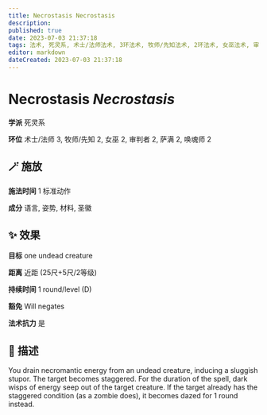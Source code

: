 ```yaml
---
title: Necrostasis Necrostasis
description: 
published: true
date: 2023-07-03 21:37:18
tags: 法术, 死灵系, 术士/法师法术, 3环法术, 牧师/先知法术, 2环法术, 女巫法术, 审判者法术, 萨满法术, 唤魂师法术
editor: markdown
dateCreated: 2023-07-03 21:37:18
---
```


# **Necrostasis** *Necrostasis*

**学派** 死灵系 

**环位** 术士/法师 3, 牧师/先知 2, 女巫 2, 审判者 2, 萨满 2, 唤魂师 2

## 🪄 施放

**施法时间** 1 标准动作

**成分** 语言, 姿势, 材料, 圣徽

## ✨ 效果 

**目标** one undead creature 

**距离** 近距 (25尺+5尺/2等级)  

**持续时间** 1 round/level (D) 

**豁免** Will negates

**法术抗力** 是

## 📖 描述

You drain necromantic energy from an undead creature, inducing a sluggish stupor. The target becomes staggered. For the duration of the spell, dark wisps of energy seep out of the target creature. If the target already has the staggered condition (as a zombie does), it becomes dazed for 1 round instead.
    